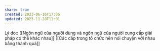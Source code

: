 ```yaml
---
share: true
created: 2023-06-16T17:06
updated: 2023-11-28T11:01
---
```

Lý do:: [[Ngôn ngữ của người dùng và ngôn ngữ của người cung cấp giải pháp có thể khác nhau]]
[[Các cấp trong tổ chức nên nói chuyện với nhau bằng thành quả]]